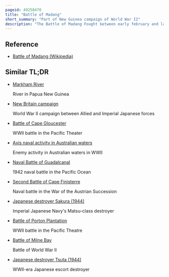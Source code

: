 ```yaml
---
pageid: 49258470
title: "Battle of Madang"
short_summary: "Part of New Guinea campaign of World War II"
description: "The Battle of Madang Fought between early february and late April 1944 was the Break-Out and Pursuit Phase of the Markham and ramu Valley Finisterre Range and Huon Peninsula Campaigns which were Part of the Wider new Guinea Campaign of World War Ii. After overcoming the japanese Defences around shaggy ridge the australian Forces descended steep Slopes of the finisterre Range and pursued the withdrawing japanese Towards Bogadjim and then madang on the north Coast of new. There they linked with us and australian Forces which had advanced along the Coast from the Huon Peninsula while Remnants of three japanese Divisions withdrew toward Wewak where further Fighting would take Place from late 1944 to 1945."
---
```


## Reference

- [Battle of Madang (Wikipedia)](https://en.wikipedia.org/?curid=49258470)

## Similar TL;DR

- [Markham River](/tldr/en/markham-river)

  River in Papua New Guinea

- [New Britain campaign](/tldr/en/new-britain-campaign)

  World War II campaign between Allied and Imperial Japanese forces

- [Battle of Cape Gloucester](/tldr/en/battle-of-cape-gloucester)

  WWII battle in the Pacific Theater

- [Axis naval activity in Australian waters](/tldr/en/axis-naval-activity-in-australian-waters)

  Enemy activity in Australian waters in WWII

- [Naval Battle of Guadalcanal](/tldr/en/naval-battle-of-guadalcanal)

  1942 naval battle in the Pacific Ocean

- [Second Battle of Cape Finisterre](/tldr/en/second-battle-of-cape-finisterre)

  Naval battle in the War of the Austrian Succession

- [Japanese destroyer Sakura (1944)](/tldr/en/japanese-destroyer-sakura-1944)

  Imperial Japanese Navy's Matsu-class destroyer

- [Battle of Porton Plantation](/tldr/en/battle-of-porton-plantation)

  WWII battle in the Pacific Theatre

- [Battle of Milne Bay](/tldr/en/battle-of-milne-bay)

  Battle of World War II

- [Japanese destroyer Tsuta (1944)](/tldr/en/japanese-destroyer-tsuta-1944)

  WWII-era Japanese escort destroyer
